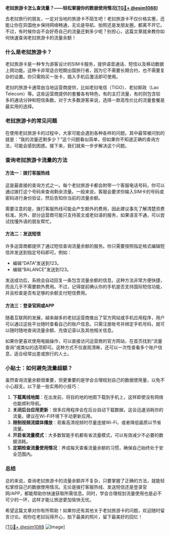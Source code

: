 **老挝旅游卡怎么查流量？——轻松掌握你的数据使用情况[[TG💪+ @esim1088](https://t.me/s/esim1088)]**

去老挝旅行的朋友，一定对当地的旅游卡不陌生吧！老挝旅游卡不仅价格实惠，还能让你在异国他乡保持网络畅通，无论是导航、拍照还是发朋友圈，都离不开它。不过，有时候你会不会好奇自己的流量还剩多少呢？别担心，这篇文章就来教你如何快速查询老挝旅游卡的流量余额！

### 什么是老挝旅游卡？

老挝旅游卡是一种专为游客设计的SIM卡服务，提供语音通话、短信以及移动数据上网功能。这种卡非常适合短期出国旅行者，因为它不需要长期合约，也不需要复杂的设置。你只需购买一张卡，插入手机后激活即可使用。

老挝的旅游卡通常由当地运营商提供，比如老挝电信（TIGO）、老挝邮政（Lao Telecom）等。这些运营商提供的套餐各有特色，有的主打流量，有的则包含较多的通话分钟和短信条数。对于大多数游客来说，选择一款高性价比的流量套餐是最实用的选择。

### 老挝旅游卡的常见问题

在使用老挝旅游卡的过程中，大家可能会遇到各种各样的问题。其中最常被问到的就是：“我的流量还剩多少？”这个问题看似简单，但如果你不知道正确的查询方法，可能会感到困惑。接下来，我们就来一步步解决这个问题。

### 查询老挝旅游卡流量的方法

#### 方法一：拨打客服热线

这是最直接的查询方式之一。每个老挝旅游卡都会附带一个客服电话号码，你可以通过拨打这个号码来查询剩余流量。一般来说，客服会要求你输入SIM卡的号码或密码进行身份验证，然后告知你当前的流量余额。

需要注意的是，拨打客服热线可能会产生额外的费用，因此建议事先了解清楚资费标准。另外，部分运营商可能只支持英文或老挝语的服务，如果语言不通，可以尝试找懂外语的朋友帮忙。

#### 方法二：发送短信

许多运营商都提供了通过短信查询流量余额的服务。你只需要按照指定格式编辑短信并发送到指定号码即可。例如：

- 编辑“DATA”发送到123。
- 编辑“BALANCE”发送到123。

发送成功后，系统会自动回复一条包含流量余额的信息。这种方法非常方便快捷，而且几乎不需要额外费用。不过，记得提前确认你的手机是否支持国际短信功能，并且检查是否有足够的余额支付短信费用。

#### 方法三：登录官网或APP

随着互联网的发展，越来越多的老挝运营商推出了官方网站或手机应用程序，用户可以通过这些平台随时查看自己的账户信息。只需注册账号并绑定手机号码，就可以随时随地查询流量余额、充值记录以及其他相关信息。

如果你更喜欢使用电脑操作，可以直接访问运营商的官方网站，在首页找到“流量查询”或类似的选项即可。这种方式不仅直观清晰，还可以一次性查看多个账户信息，适合经常出差或旅行的人士。

### 小贴士：如何避免流量超额？

虽然查询流量余额很重要，但更重要的是学会合理规划自己的数据使用量，以免不小心超支。以下是一些实用的小技巧：

1. **下载离线地图**：在出发前，将目的地的地图下载到手机上，这样即使没有网络也能顺利导航。
2. **关闭后台应用更新**：很多应用程序会在后台自动下载数据，这会迅速消耗你的流量。建议在Wi-Fi环境下手动更新应用。
3. **限制视频流媒体播放**：观看高清视频时尽量连接Wi-Fi，或者降低画质以节省流量。
4. **开启省流量模式**：大多数智能手机都有省流量模式，可以有效减少不必要的数据消耗。
5. **定期检查流量使用情况**：养成每天查看流量余额的习惯，确保自己始终处于安全范围内。

### 总结

总的来说，查询老挝旅游卡的流量余额并不复杂，只要掌握了正确的方法，就能轻松掌控自己的数据使用情况。无论是拨打客服热线、发送短信还是登录官网/APP，都能帮助你快速获取所需信息。同时，学会合理规划流量使用也是必不可少的一环，这样才能让旅途更加愉快无忧。

希望这篇文章对你有所帮助！如果你还有其他关于老挝旅游卡的问题，欢迎随时留言讨论。祝你在老挝玩得开心，拍下最美的照片，留下最美好的回忆！

[[TG💪+ @esim1088](https://t.me/s/esim1088) ![Image](https://i.postimg.cc/4NQfJmqS/Snipaste-2025-05-13-00-14-12.png)]